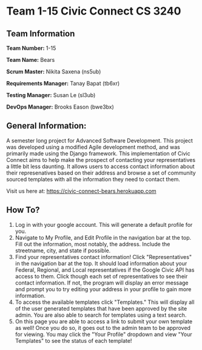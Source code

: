 # Team 1-15 Civic Connect CS 3240

## Team Information

**Team Number:** 1-15

**Team Name:** Bears

**Scrum Master:** Nikita Saxena (ns5ub)

**Requirements Manager:** Tanay Bapat (tb6xr)

**Testing Manager:** Susan Le (sl3ub)

**DevOps Manager:** Brooks Eason (bwe3bx)

## General Information:

A semester long project for Advanced Software Development. This project was developed using a modified Agile development method, and was primarily made using the Django framework. This implementation of Civic Connect aims to help make the prospect of contacting your representatives a little bit less daunting. It allows users to access contact information about their represenatives based on their address and browse a set of community sourced templates with all the information they need to contact them.

Visit us here at: https://civic-connect-bears.herokuapp.com  


## How To?

1. Log in with your google account. This will generate a default profile for you. 
2. Navigate to My Profile, and Edit Profile in the navigation bar at the top. Fill out the information, most notably, the address. Include the streetname, city, and state if possible.
3. Find your representatives contact information! Click "Representatives" in the navigation bar at the top. It should load information about your Federal, Regional, and Local representatives if the Google Civic API has access to them. Click though each set of representatives to see their contact information. If not, the program will display an error message and prompt you to try editing your address in your profile to gain more information.
4. To access the available templates click "Templates." This will display all of the user generated templates that have been approved by the site admin. You are also able to search for templates using a text search.
5. On this page you are able to access a link to submit your own template as well! Once you do so, it goes out to the admin team to be approved for viewing. You may click the "Your Profile" dropdown and view "Your Templates" to see the status of each template! 


